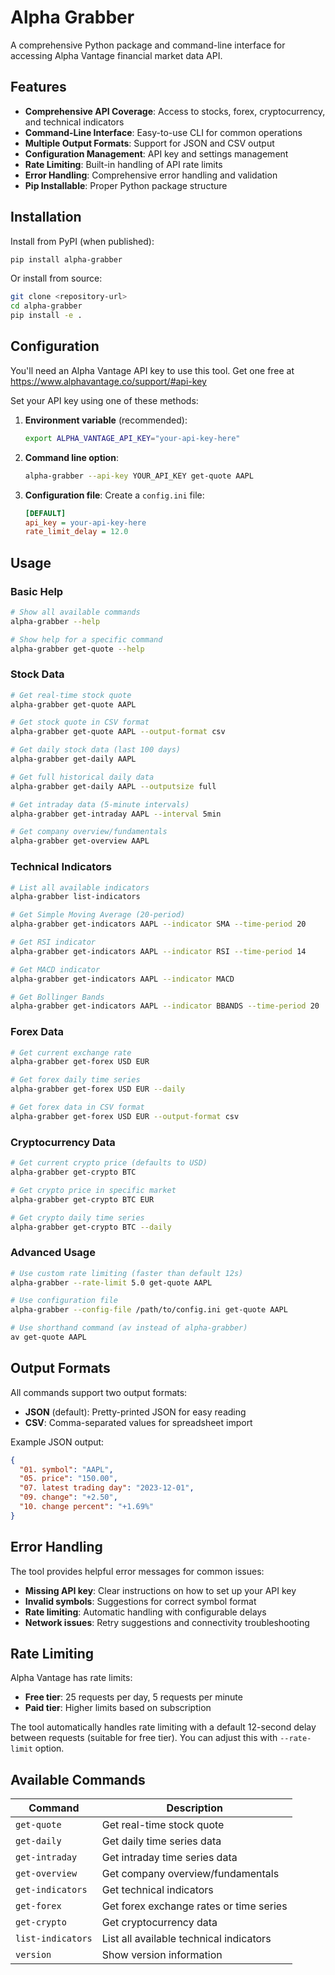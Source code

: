 # Alpha Grabber

A comprehensive Python package and command-line interface for accessing Alpha Vantage financial market data API.

## Features

- **Comprehensive API Coverage**: Access to stocks, forex, cryptocurrency, and technical indicators
- **Command-Line Interface**: Easy-to-use CLI for common operations
- **Multiple Output Formats**: Support for JSON and CSV output
- **Configuration Management**: API key and settings management
- **Rate Limiting**: Built-in handling of API rate limits
- **Error Handling**: Comprehensive error handling and validation
- **Pip Installable**: Proper Python package structure

## Installation

Install from PyPI (when published):

```bash
pip install alpha-grabber
```

Or install from source:

```bash
git clone <repository-url>
cd alpha-grabber
pip install -e .
```

## Configuration

You'll need an Alpha Vantage API key to use this tool. Get one free at https://www.alphavantage.co/support/#api-key

Set your API key using one of these methods:

1. **Environment variable** (recommended):
   ```bash
   export ALPHA_VANTAGE_API_KEY="your-api-key-here"
   ```

2. **Command line option**:
   ```bash
   alpha-grabber --api-key YOUR_API_KEY get-quote AAPL
   ```

3. **Configuration file**:
   Create a `config.ini` file:
   ```ini
   [DEFAULT]
   api_key = your-api-key-here
   rate_limit_delay = 12.0
   ```

## Usage

### Basic Help

```bash
# Show all available commands
alpha-grabber --help

# Show help for a specific command
alpha-grabber get-quote --help
```

### Stock Data

```bash
# Get real-time stock quote
alpha-grabber get-quote AAPL

# Get stock quote in CSV format
alpha-grabber get-quote AAPL --output-format csv

# Get daily stock data (last 100 days)
alpha-grabber get-daily AAPL

# Get full historical daily data
alpha-grabber get-daily AAPL --outputsize full

# Get intraday data (5-minute intervals)
alpha-grabber get-intraday AAPL --interval 5min

# Get company overview/fundamentals
alpha-grabber get-overview AAPL
```

### Technical Indicators

```bash
# List all available indicators
alpha-grabber list-indicators

# Get Simple Moving Average (20-period)
alpha-grabber get-indicators AAPL --indicator SMA --time-period 20

# Get RSI indicator
alpha-grabber get-indicators AAPL --indicator RSI --time-period 14

# Get MACD indicator
alpha-grabber get-indicators AAPL --indicator MACD

# Get Bollinger Bands
alpha-grabber get-indicators AAPL --indicator BBANDS --time-period 20
```

### Forex Data

```bash
# Get current exchange rate
alpha-grabber get-forex USD EUR

# Get forex daily time series
alpha-grabber get-forex USD EUR --daily

# Get forex data in CSV format
alpha-grabber get-forex USD EUR --output-format csv
```

### Cryptocurrency Data

```bash
# Get current crypto price (defaults to USD)
alpha-grabber get-crypto BTC

# Get crypto price in specific market
alpha-grabber get-crypto BTC EUR

# Get crypto daily time series
alpha-grabber get-crypto BTC --daily
```

### Advanced Usage

```bash
# Use custom rate limiting (faster than default 12s)
alpha-grabber --rate-limit 5.0 get-quote AAPL

# Use configuration file
alpha-grabber --config-file /path/to/config.ini get-quote AAPL

# Use shorthand command (av instead of alpha-grabber)
av get-quote AAPL
```

## Output Formats

All commands support two output formats:

- **JSON** (default): Pretty-printed JSON for easy reading
- **CSV**: Comma-separated values for spreadsheet import

Example JSON output:
```json
{
  "01. symbol": "AAPL",
  "05. price": "150.00",
  "07. latest trading day": "2023-12-01",
  "09. change": "+2.50",
  "10. change percent": "+1.69%"
}
```

## Error Handling

The tool provides helpful error messages for common issues:

- **Missing API key**: Clear instructions on how to set up your API key
- **Invalid symbols**: Suggestions for correct symbol format
- **Rate limiting**: Automatic handling with configurable delays
- **Network issues**: Retry suggestions and connectivity troubleshooting

## Rate Limiting

Alpha Vantage has rate limits:
- **Free tier**: 25 requests per day, 5 requests per minute
- **Paid tier**: Higher limits based on subscription

The tool automatically handles rate limiting with a default 12-second delay between requests (suitable for free tier). You can adjust this with `--rate-limit` option.

## Available Commands

| Command | Description |
|---------|-------------|
| `get-quote` | Get real-time stock quote |
| `get-daily` | Get daily time series data |
| `get-intraday` | Get intraday time series data |
| `get-overview` | Get company overview/fundamentals |
| `get-indicators` | Get technical indicators |
| `get-forex` | Get forex exchange rates or time series |
| `get-crypto` | Get cryptocurrency data |
| `list-indicators` | List all available technical indicators |
| `version` | Show version information |
